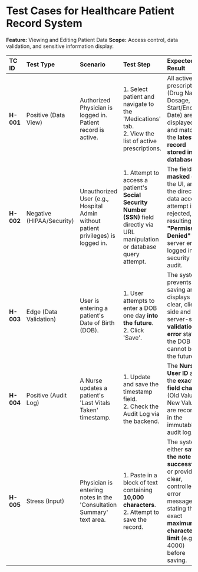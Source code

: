 # Test Cases for Healthcare Patient Record System

**Feature:** Viewing and Editing Patient Data
**Scope:** Access control, data validation, and sensitive information display.

| TC ID | Test Type | Scenario | Test Step | Expected Result | Pass/Fail | Notes |
| :--- | :--- | :--- | :--- | :--- | :--- | :--- |
| **H-001** | Positive (Data View) | Authorized Physician is logged in. Patient record is active. | 1. Select patient and navigate to the 'Medications' tab. <br> 2. View the list of active prescriptions. | All active prescriptions (Drug Name, Dosage, Start/End Date) are displayed and match the **latest record stored in the database**. | |  |
| **H-002** | Negative (HIPAA/Security) | Unauthorized User (e.g., Hospital Admin without patient privileges) is logged in. | 1. Attempt to access a patient's **Social Security Number (SSN)** field directly via URL manipulation or database query attempt. | The field is **masked** on the UI, and the direct data access attempt is rejected, resulting in a **"Permission Denied"** server error logged in the security audit. | | |
| **H-003** | Edge (Data Validation) | User is entering a patient's Date of Birth (DOB). | 1. User attempts to enter a DOB one day **into the future**. <br> 2. Click 'Save'. | The system prevents saving and displays a clear, client-side and server-side **validation error** stating the DOB cannot be in the future. | | **Boundary Condition** |
| **H-004** | Positive (Audit Log) | A Nurse updates a patient's 'Last Vitals Taken' timestamp. | 1. Update and save the timestamp field. <br> 2. Check the Audit Log via the backend. | The **Nurse's User ID** and the **exact field change** (Old Value -> New Value) are recorded in the immutable audit log. | |  |
| **H-005** | Stress (Input) | Physician is entering notes in the 'Consultation Summary' text area. | 1. Paste in a block of text containing **10,000 characters**. <br> 2. Attempt to save the record. | The system either **saves the note successfully** or provides a clear, controlled error message stating the exact **maximum character limit** (e.g., 4000) before saving. | | **Input Handling** |

